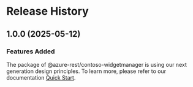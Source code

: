 # Release History
    
## 1.0.0 (2025-05-12)

### Features Added

The package of @azure-rest/contoso-widgetmanager is using our next generation design principles. To learn more, please refer to our documentation [Quick Start](https://aka.ms/azsdk/js/mgmt/quickstart).
